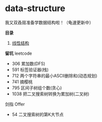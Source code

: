 # data-structure
我又双叒叕准备学数据结构啦！（龟速更新中）

**目录**
1. [线性结构](./LinearList/README.md)

**留坑**
leetcode
- 306 累加数(DFS)
- 591 标签验证器(栈)
- 712 两个字符串的最小ASCII删除和(动态规划)
- 741 摘樱桃
- 795 区间子树组个数(贪心)
- 1038 把二叉搜索树转换为累加树(二叉树)


剑指 Offer
- 54 二叉搜索树的第K大节点
